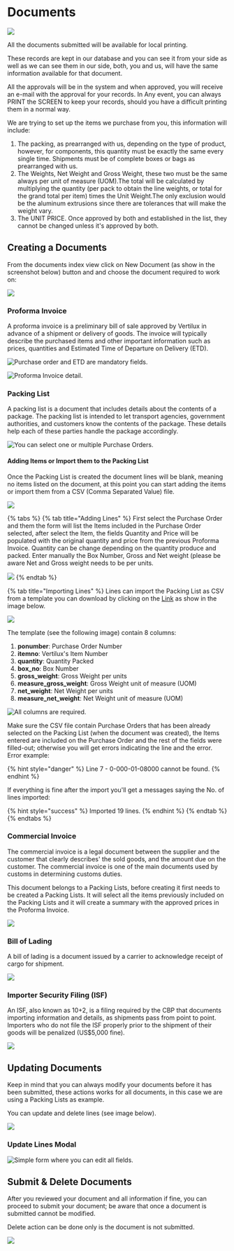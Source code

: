 # Documents

![](../../.gitbook/assets/screen-shot-2019-05-03-at-9.52.43-pm.png)

All the documents submitted will be available for local printing.

These records are kept in our database and you can see it from your side as well as we can see them in our side, both, you and us, will have the same information available for that document.

All the approvals will be in the system and when approved, you will receive an e-mail with the approval for your records. In Any event, you can always PRINT the SCREEN to keep your records, should you have a difficult printing them in a normal way.

We are trying to set up the items we purchase from you, this information will include:  

1. The packing, as prearranged with us, depending on the type of product, however, for components, this quantity must be exactly the same every single time. Shipments must be of complete boxes or bags as prearranged with us.
2. The Weights, Net Weight and Gross Weight, these two must be the same always per unit of measure \(UOM\).The total will be calculated by multiplying the quantity \(per pack to obtain the line weights, or total for the grand total per item\) times the Unit Weight.The only exclusion would be the aluminum extrusions since there are tolerances that will make the weight vary.
3. The UNIT PRICE. Once approved by both and established in the list, they cannot be changed unless it's approved by both.

## Creating a Documents

From the documents index view click on New Document \(as show in the screenshot below\) button and and choose the document required to work on:

![](../../.gitbook/assets/screen-shot-2019-05-04-at-12.40.56-pm.png)

### **Proforma Invoice** 

A proforma invoice is a preliminary bill of sale approved by Vertilux in advance of a shipment or delivery of goods. The invoice will typically describe the purchased items and other important information such as prices, quantities and Estimated Time of Departure on Delivery \(ETD\).

![Purchase order and ETD are mandatory fields.](../../.gitbook/assets/screen-shot-2019-05-04-at-12.52.19-pm.png)

![Proforma Invoice detail.](../../.gitbook/assets/screen-shot-2019-05-04-at-12.55.18-pm.png)

### **Packing List**

A packing list is a document that includes details about the contents of a package. The packing list is intended to let transport agencies, government authorities, and customers know the contents of the package. These details help each of these parties handle the package accordingly.

![You can select one or multiple Purchase Orders.](../../.gitbook/assets/screen-shot-2019-05-04-at-1.05.52-pm.png)

#### Adding Items or Import them to the Packing List

Once the Packing List is created the document lines will be blank, meaning no items listed on the document, at this point you can start adding the items or import them from a CSV \(Comma Separated Value\) file.

![](../../.gitbook/assets/screen-shot-2019-05-04-at-1.19.39-pm.png)

{% tabs %}
{% tab title="Adding Lines" %}
First select the Purchase Order and them the form will list the Items included in the Purchase Order selected, after select the Item, the fields Quantity and Price will be populated with the original quantity and price from the previous Proforma Invoice. Quantity can be change depending on the quantity produce and packed. Enter manually the Box Number, Gross and Net weight \(please be aware Net and Gross weight needs to be per units.

![](../../.gitbook/assets/screen-shot-2019-05-04-at-1.20.14-pm.png)
{% endtab %}

{% tab title="Importing Lines" %}
Lines can import the Packing List as CSV from a template you can download by clicking on the [Link](https://s3.amazonaws.com/erp-accpac/templates/document_lines.csv) as show in the image below.

![](../../.gitbook/assets/screen-shot-2019-05-04-at-1.20.32-pm.png)

The template \(see the following image\) contain 8 columns:

1. **ponumber**: Purchase Order Number
2. **itemno**: Vertilux's Item Number
3. **quantity**: Quantity Packed
4. **box\_no**: Box Number
5. **gross\_weight**: Gross Weight per units
6. **measure\_gross\_weight**: Gross Weight unit of measure \(UOM\)
7. **net\_weight**: Net Weight per units
8. **measure\_net\_weight**: Net Weight unit of measure \(UOM\)

![All columns are required.](../../.gitbook/assets/screen-shot-2019-05-04-at-1.37.50-pm.png)

Make sure the CSV file contain Purchase Orders that has been already selected on the Packing List \(when the document was created\), the Items entered are included on the Purchase Order and the rest of the fields were filled-out; otherwise you will get errors indicating the line and the error. Error example:

{% hint style="danger" %}
Line 7 - 0-000-01-08000 cannot be found.
{% endhint %}

If everything is fine after the import you'll get a messages saying the No. of lines imported:

{% hint style="success" %}
Imported 19 lines.
{% endhint %}
{% endtab %}
{% endtabs %}

### **Commercial Invoice** 

The commercial invoice is a legal document between the supplier and the customer that clearly describes' the sold goods, and the amount due on the customer. The commercial invoice is one of the main documents used by customs in determining customs duties.

This document belongs to a Packing Lists, before creating it first needs to be created a Packing Lists. It will select all the items previously included on the Packing Lists and it will create a summary with the approved prices in the Proforma Invoice.

![](../../.gitbook/assets/screen-shot-2019-05-04-at-1.06.10-pm.png)

### **Bill of Lading**

A bill of lading is a document issued by a carrier to acknowledge receipt of cargo for shipment.

![](../../.gitbook/assets/screen-shot-2019-05-04-at-1.06.54-pm.png)

### **Importer Security Filing \(ISF\)**

An ISF, also known as 10+2, is a filing required by the CBP that documents importing information and details, as shipments pass from point to point. Importers who do not file the ISF properly prior to the shipment of their goods will be penalized \(US$5,000 fine\).

![](../../.gitbook/assets/screen-shot-2019-05-04-at-1.06.34-pm.png)

## Updating Documents

Keep in mind that you can always modify your documents before it has been submitted, these actions works for all documents, in this case we are using a Packing Lists as example.

You can update and delete lines \(see image below\).

![](../../.gitbook/assets/screen-shot-2019-05-04-at-4.40.04-pm.png)

### Update Lines Modal

![Simple form where you can edit all fields.](../../.gitbook/assets/screen-shot-2019-05-04-at-4.41.21-pm.png)

## Submit & Delete Documents

After you reviewed your document and all information if fine, you can proceed to submit your document; be aware that once a document is submitted cannot be modified.

Delete action can be done only is the document is not submitted.

![](../../.gitbook/assets/screen-shot-2019-05-04-at-4.41.40-pm.png)

